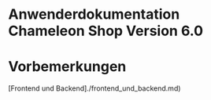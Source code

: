 Anwenderdokumentation Chameleon Shop Version 6.0
=======


# Vorbemerkungen

[Frontend und Backend]./frontend_und_backend.md)

